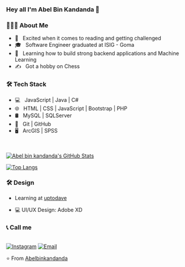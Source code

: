 ### Hey all I'm Abel Bin Kandanda 👋
<h3> 👨🏻‍💻 About Me </h3>

- 🤔 &nbsp; Excited when it comes to reading and getting challenged
- 🎓 &nbsp; Software Engineer graduated at ISIG - Goma 
- 🌱 &nbsp; Learning how to build strong backend applications and Machine Learning
- ✍️ &nbsp; Got a hobby on Chess 

<h3>🛠 Tech Stack</h3>

- 💻 &nbsp;  JavaScript | Java | C# 
- 🌐 &nbsp; HTML | CSS | JavaScript | Bootstrap | PHP
- 🛢 &nbsp; MySQL | SQLServer
- 🔧 &nbsp; Git | GitHub
- 🖥 &nbsp; ArcGIS | SPSS
<br/>

[![Abel bin kandanda's GitHub Stats](https://github-readme-stats.vercel.app/api?username=Abelbinkandanda&_icons=true)](https://github.com/Abelbinkandanda)

[![Top Langs](https://github-readme-stats.vercel.app/api/top-langs/?username=Abelbinkandanda&show_icons=true&theme=radical&layout=compact)](https://github.com/Abelbinkandanda/github-readme-stats)

<h3>🛠 Design</h3>

- Learning at [uptodave](https://uptodatedevelopers.com/)

- 💻 UI/UX Design: Adobe XD

<h3>📞 Call me</h3>

<br/>
  <a href="https://www.instagram.com/Abelbinkandanda/"><img alt="Instagram" src="https://img.shields.io/badge/Instagram-Abelbinkandanda__-blue?style=flat-square&logo=instagram"></a>
<a href="mailto:ilungakandandaabel@gmail.com"><img alt="Email" src="https://img.shields.io/badge/Email-ilungakandandaabel@gmail.com-blue?style=flat-square&logo=Microsoft%20outlook"></a>&nbsp;&nbsp;

⭐ From [Abelbinkandanda](https://github.com/Abelbinkandanda)
